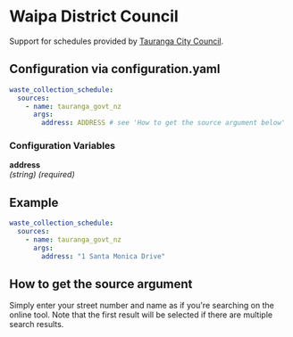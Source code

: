 # Waipa District Council

Support for schedules provided by [Tauranga City Council](https://www.tauranga.govt.nz/).

## Configuration via configuration.yaml

```yaml
waste_collection_schedule:
  sources:
    - name: tauranga_govt_nz
      args:
        address: ADDRESS # see 'How to get the source argument below'
```

### Configuration Variables

**address**  
*(string) (required)*

## Example

```yaml
waste_collection_schedule:
  sources:
    - name: tauranga_govt_nz
      args:
        address: "1 Santa Monica Drive"
```

## How to get the source argument

Simply enter your street number and name as if you're searching on the online tool. Note that the first result will be selected if there are multiple search results.
